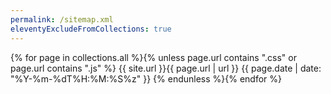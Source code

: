 ```yaml
---
permalink: /sitemap.xml
eleventyExcludeFromCollections: true
---
```

<?xml version="1.0" encoding="utf-8"?>
<urlset xmlns="http://www.sitemaps.org/schemas/sitemap/0.9">
  {% for page in collections.all %}{% unless page.url contains ".css" or page.url contains ".js" %}
  <url>
    <loc>{{ site.url }}{{ page.url | url }}</loc>
    <lastmod>{{ page.date | date: "%Y-%m-%dT%H:%M:%S%z" }}</lastmod>
  </url>
  {% endunless %}{% endfor %}
</urlset>
